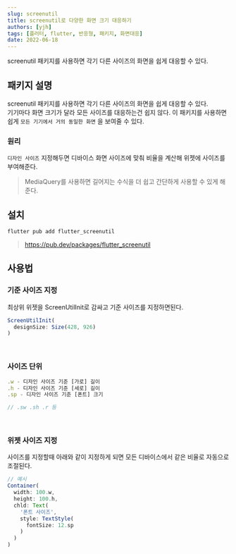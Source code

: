 ```yaml
---
slug: screenutil
title: screenutil로 다양한 화면 크기 대응하기
authors: [yjh]
tags: [플러터, flutter, 반응형, 패키지, 화면대응]
date: 2022-06-18
---
```


<div className="preview">
  screenutil 패키지를 사용하면 각기 다른 사이즈의 화면을 쉽게 대응할 수 있다.
</div>

<!--truncate-->
<!-- https://d2.naver.com/helloworld/7553804#ch4 참고 -->

## 패키지 설명

screenutil 패키지를 사용하면 각기 다른 사이즈의 화면을 쉽게 대응할 수 있다.  
기기마다 화면 크기가 달라 모든 사이즈를 대응하는건 쉽지 않다.
이 패키지를 사용하면 쉽게 `모든 기기에서 거의 동일한 화면` 을 보여줄 수 있다.
<br />

### 원리

`디자인 사이즈` 지정해두면 디바이스 화면 사이즈에 맞춰 비율을 계산해 위젯에 사이즈를 부여해준다.
<br />

> MediaQuery를 사용하면 길어지는 수식을 더 쉽고 간단하게 사용할 수 있게 해준다.

## 설치

```
flutter pub add flutter_screenutil
```

> https://pub.dev/packages/flutter_screenutil

## 사용법

### 기준 사이즈 지정

최상위 위젯을 ScreenUtilInit로 감싸고 기준 사이즈를 지정하면된다.

```javascript
ScreenUtilInit(
  designSize: Size(428, 926)
)
```

<br />

### 사이즈 단위

```javascript
.w - 디자인 사이즈 기준 [가로] 길이
.h - 디자인 사이즈 기준 [세로] 길이
.sp - 디자인 사이즈 기준 [폰트] 크기

// .sw .sh .r 등
```

<br />

### 위젯 사이즈 지정

사이즈를 지정할때 아래와 같이 지정하게 되면 모든 디바이스에서 같은 비율로 자동으로 조절된다.

```javascript
// 예시
Container(
  width: 100.w,
  height: 100.h,
  chld: Text(
    '폰트 사이즈',
    style: TextStyle(
      fontSize: 12.sp
    )
  )
)
```

<!-- https://nomaruhan.tistory.com/13 -->

<!-- 그리드 뷰어 사용법 -->
<!-- https://velog.io/@adbr/flutter-GridView-%EC%A0%95%EB%A6%AC#-gridview-widget-%EC%98%88%EC%A0%9C-%ED%94%84%EB%A1%9C%EC%A0%9D%ED%8A%B8%EC%97%90-%EC%93%B0%EC%9D%B8-%ED%8A%B9%EC%A7%95 -->
<!-- Hero 위젯 사용법 -->
<!-- border radius 사용법 -->
<!-- box-shadow 사용법 -->
